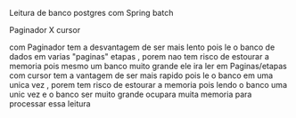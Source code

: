 Leitura de banco postgres com Spring batch 
 
 Paginador X cursor

 com Paginador tem a desvantagem de ser mais lento pois le o banco de dados em varias "paginas" etapas , porem nao tem risco de estourar a memoria pois mesmo um banco muito grande ele ira ler em Paginas/etapas
 com cursor tem a vantagem de ser mais rapido pois le o banco em uma unica vez , porem tem risco de estourar a memoria pois lendo o banco uma unic vez e o banco ser muito grande ocupara muita memoria para processar essa leitura
